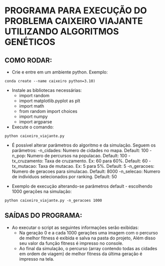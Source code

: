 # PROGRAMA PARA EXECUÇÃO DO PROBLEMA CAIXEIRO VIAJANTE UTILIZANDO ALGORITMOS GENÉTICOS 


## COMO RODAR:
- Crie e entre em um ambiente python. Exemplo: 
```console
conda create --name caixeiro python=3.10)
```

- Instale as bibliotecas necessárias:
    - import random
    - import matplotlib.pyplot as plt
    - import math
    - from random import choices
    - import numpy
    - import argparse
- Execute o comando: 
```console
python caixeiro_viajante.py
```

- É possível alterar parâmetros do algoritmo e da simulação. Seguem os parâmetros:
    -n_cidades: Numero de cidades no mapa. Default: 100
    -n_pop: Numero de percursos na populacao. Default: 100
    -tx_cruzamento: Taxa de cruzamento. Ex: 60 para 60%. Default: 60
    -tx_mutacao: Taxa de mutacao. Ex: 5 para 5%. Default: 5
    -n_geracoes: Numero de geracoes para simulacao. Default: 8000
    -n_selecao: Numero de individuos selecionados por ranking. Default: 50


- Exemplo de execução alterando-se parâmetros default - escolhendo 1000 gerações na simulação:
```console
python caixeiro_viajante.py -n_geracoes 1000
```

## SAÍDAS DO PROGRAMA:
- Ao executar o script as seguintes informações serão exibidas:
    - Na geração 0 e a cada 1000 gerações uma imagem com o percurso de melhor fitness é exibida e salva na pasta do projeto, Além disso seu valor da função fitness é impresso no console.
    - Ao final da simulação, o percurso (array contendo todas as cidades em ordem de viagem) de melhor fitness da última geração é impresso na tela.
